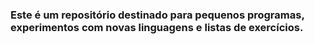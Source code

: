 ### Este é um repositório destinado para pequenos programas, experimentos com novas linguagens e listas de exercícios.

